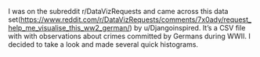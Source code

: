 I was on the subreddit r/DataVizRequests and came across this data set(https://www.reddit.com/r/DataVizRequests/comments/7x0ady/request_help_me_visualise_this_ww2_german/) by u/Djangoinspired. It’s a CSV file with with observations about crimes committed by Germans during WWII. I decided to take a look and made several quick histograms.
